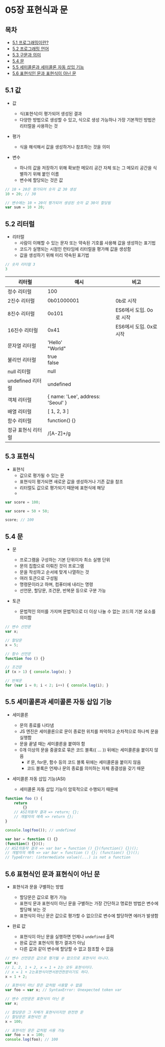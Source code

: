 # 05장 표현식과 문


## 목차

- [5.1 프로그래밍이란?](#5.1)
- [5.2 프로그래밍 언어](#5.2)
- [5.3 구문과 의미](#5.3)
- [5.4 문](#5.4)
- [5.5 세미콜론과 세미콜론 자동 삽입 기능](#5.5)
- [5.6 표현식인 문과 표현식이 아닌 문](#5.6)


## 5.1 값<a name="5.1"></a>

- 값
	- 식(표현식)이 평가되어 생성된 결과
	- 다양한 방법으로 생성할 수 있고, 식으로 생성 가능하나 가장 기본적인 방법은 리터럴을 사용하는 것

- 평가
	- 식을 해석해서 값을 생성하거나 참조하는 것을 의미

- 변수
	- 하나의 값을 저장하기 위해 확보한 메모리 공간 자체 또는 그 메모리 공간을 식별하기 위해 붙인 이름
	- 변수에 할당되는 것은 값

```js
// 10 + 20은 평가되어 숫자 값 30 생성
10 + 20; // 30
```

```js
// 변수에는 10 + 20이 평가되어 생성된 숫자 값 30이 할당됨
var sum = 10 + 20;
```


## 5.2 리터럴<a name="5.2"></a>

- 리터럴
	- 사람이 이해할 수 있는 문자 또는 약속된 기호를 사용해 값을 생성하는 표기법
	- 코드가 실행되는 시점인 런타임에 리터럴을 평가해 값을 생성함
	- 값을 생성하기 위해 미리 약속된 표기법

```js
// 숫자 리터럴 3
3
```

|리터럴|예시|비고|
|--|--|--|
|정수 리터럴|100||
|2진수 리터럴|0b01000001|0b로 시작|
|8진수 리터럴|0o101|ES6에서 도입. 0o로 시작|
|16진수 리터럴|0x41|ES6에서 도입. 0x로 시작|
|문자열 리터럴|'Hello' <br/> "World"||
|불리언 리터럴|true <br/> false||
|null 리터럴|null||
|undefined 리터럴|undefined||
|객체 리터럴|{ name: 'Lee', address: 'Seoul' }||
|배열 리터럴|[ 1, 2, 3 ]||
|함수 리터럴|function() {}||
|정규 표현식 리터럴|/[A-Z]+/g||


## 5.3 표현식<a name="5.3"></a>

- 표현식
	- 값으로 평가될 수 있는 문
	- 표현식이 평가되면 새로운 값을 생성하거나 기존 값을 참조
	- 리터럴도 값으로 평가되기 때문에 표현식에 해당
	- 

```js
var score = 100;
```

```js
var score = 50 + 50;
```

```js
score; // 100
```

## 5.4 문<a name="5.4"></a>

- 문
	- 프로그램을 구성하는 기본 단위이자 최소 실행 단위
	- 문의 집합으로 이뤄진 것이 프로그램
	- 문을 작성하고 순서에 맞게 나열하는 것
	- 여러 토큰으로 구성됨
	- 명령문이라고 하며, 컴퓨터에 내리는 명령
	- 선언문, 할당문, 조건문, 반복문 등으로 구분 가능

- 토큰
	- 문법적인 의미를 가지며 문법적으로 더 이상 나눌 수 없는 코드의 기본 요소를 의미함

```js
// 변수 선언문
var x;

// 할당문
x = 5;

// 함수 선언문
function foo () {} 

// 조건문
if (x > 1) { console.log(x); } 

// 반복문
for (var i = 0; i < 2; i++) { console.log(i); }
```


## 5.5 세미콜론과 세미콜론 자동 삽입 기능<a name="5.5"></a>

- 세미콜론
	- 문의 종료를 나타냄
	- JS 엔진은 세미콜론으로 문이 종료한 위치를 파악하고 순차적으로 하나씩 문을 실행함
	- 문을 끝낼 때는 세미콜론을 붙여야 함
	- 0개 이상의 문을 중괄호로 묶은 코드 블록({ ... }) 뒤에는 세미콜론을 붙이지 않음
		- if 문, for문, 함수 등의 코드 블록 뒤에는 세미콜론을 붙이지 않음
		- 코드 블록은 언제나 문의 종료를 의미하는 자체 종결성을 갖기 때문

- 세미콜론 자동 삽입 기능(ASI)
	- 세미콜론 자동 삽입 기능이 암묵적으로 수행되기 때문에

```js
function foo () { 
	return
		{}
	// ASI의동작 결과 => return; {}; 
	// 개발자의 에측 => return {};
}

console.log(foo()); // undefined

var bar = function () {}
(function() {})();
// ASI의동작 결과 => var bar = function () {}(function() {})();
// 개발자의 예측 => var bar = function () {}; (function() {})();
// TypeError: (intermediate value)(...) is not a function
```


## 5.6 표현식인 문과 표현식이 아닌 문<a name="5.6"></a>

- 표현식과 문을 구별하는 방법
	- 할당문은 값으로 평가 가능
	- 표현식 문과 표현식이 아닌 문을 구별하는 가장 간단하고 명료한 방법은 변수에 할당해 보는 것
	- 표현식이 아닌 문은 값으로 평가할 수 없으므로 변수에 할당하면 에러가 발생함

- 완료 값
	- 표현식이 아닌 문을 실행하면 언제나 `undefined` 출력
	- 완료 값은 표현식의 평가 결과가 아님
	- 다른 값과 같이 변수에 할당할 수 없고 참조할 수 없음

```js
// 변수 선언문은 값으로 평가될 수 없으므로 표현식이 아니다.
var x;
// 1, 2, 1 + 2, x = 1 + 2는 모두 표현식이다. 
// x = 1 + 2는표현식이면서완전한문이기도 하다. 
x = 1 + 2;
```

```js
// 표현식이 아닌 문은 값처럼 사용할 수 없음
var foo = var x; // SyntaxError: Unexpected token var
```

```js
// 변수 선언문은 표현식이 아닌 문
var x;

// 할당문은 그 자체가 표현식이지만 완전한 문
// 할당문은 표현식인 문
x = 100;
```

```js
// 표현식인 문은 값처럼 사용 가능
var foo = x = 100; 
console.log(foo); // 100
```